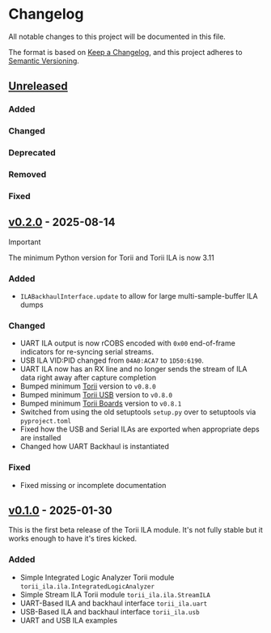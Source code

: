 <!-- markdownlint-disable MD024 -->
# Changelog

All notable changes to this project will be documented in this file.

The format is based on [Keep a Changelog](https://keepachangelog.com/en/1.0.0/),
and this project adheres to [Semantic Versioning](https://semver.org/spec/v2.0.0.html).

<!--
Unreleased template stuff

## [Unreleased]
### Added
### Changed
### Deprecated
### Removed
### Fixed
### Security
-->

## [Unreleased]

### Added

### Changed

### Deprecated

### Removed

### Fixed

## [v0.2.0] - 2025-08-14

> [!IMPORTANT]
> The minimum Python version for Torii and Torii ILA is now 3.11

### Added

- `ILABackhaulInterface.update` to allow for large multi-sample-buffer ILA dumps

### Changed

- UART ILA output is now rCOBS encoded with `0x00` end-of-frame indicators for re-syncing serial streams.
- USB ILA VID:PID changed from `04A0:ACA7` to `1D50:6190`.
- UART ILA now has an RX line and no longer sends the stream of ILA data right away after capture completion
- Bumped minimum [Torii] version to `v0.8.0`
- Bumped minimum [Torii USB] version to `v0.8.0`
- Bumped minimum [Torii Boards] version to `v0.8.1`
- Switched from using the old setuptools `setup.py` over to setuptools via `pyproject.toml`
- Fixed how the USB and Serial ILAs are exported when appropriate deps are installed
- Changed how UART Backhaul is instantiated

### Fixed

- Fixed missing or incomplete documentation

## [v0.1.0] - 2025-01-30

This is the first beta release of the Torii ILA module. It's not fully stable but it works
enough to have it's tires kicked.

### Added

- Simple Integrated Logic Analyzer Torii module `torii_ila.ila.IntegratedLogicAnalyzer`
- Simple Stream ILA Torii module `torii_ila.ila.StreamILA`
- UART-Based ILA and backhaul interface `torii_ila.uart`
- USB-Based ILA and backhaul interface `torii_ila.usb`
- UART and USB ILA examples

[Unreleased]: https://github.com/shrine-maiden-heavy-industries/torii-ila/compare/v0.2.0...main
[v0.2.0]: https://github.com/shrine-maiden-heavy-industries/torii-ila/compare/v0.1.0...v0.2.0
[v0.1.0]: https://github.com/shrine-maiden-heavy-industries/torii-ila/compare/aa8b192...v0.1.0

[Torii]: https://github.com/shrine-maiden-heavy-industries/torii-hdl
[Torii USB]: https://github.com/shrine-maiden-heavy-industries/torii-usb
[Torii Boards]: https://github.com/shrine-maiden-heavy-industries/torii-boards
